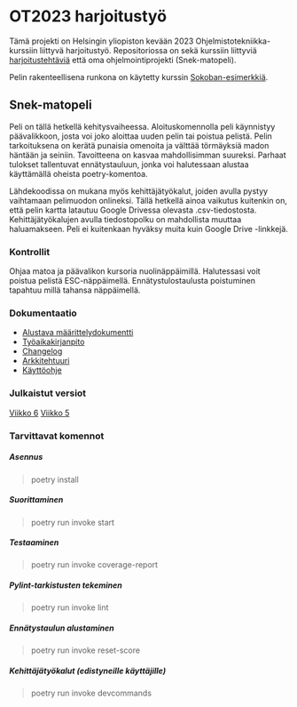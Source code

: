 # OT2023 harjoitustyö

Tämä projekti on Helsingin yliopiston kevään 2023 Ohjelmistotekniikka-kurssiin liittyvä harjoitustyö. Repositoriossa on sekä kurssiin liittyviä
[harjoitustehtäviä](https://github.com/VilleJuhan1/ot-harjoitustyo/tree/master/laskarit) että oma ohjelmointiprojekti (Snek-matopeli).

Pelin rakenteellisena runkona on käytetty kurssin [Sokoban-esimerkkiä](https://github.com/ohjelmistotekniikka-hy/pygame-sokoban).

## Snek-matopeli

Peli on tällä hetkellä kehitysvaiheessa. Aloituskomennolla peli käynnistyy päävalikkoon, josta voi joko aloittaa uuden pelin tai poistua pelistä.
Pelin tarkoituksena on kerätä punaisia omenoita ja välttää törmäyksiä madon häntään ja seiniin. Tavoitteena on kasvaa mahdollisimman suureksi. Parhaat
tulokset tallentuvat ennätystauluun, jonka voi halutessaan alustaa käyttämällä oheista poetry-komentoa.

Lähdekoodissa on mukana myös kehittäjätyökalut, joiden avulla pystyy vaihtamaan pelimuodon onlineksi. Tällä hetkellä ainoa vaikutus kuitenkin on,
että pelin kartta latautuu Google Drivessa olevasta .csv-tiedostosta. Kehittäjätyökalujen avulla tiedostopolku on mahdollista muuttaa haluamakseen. Peli
ei kuitenkaan hyväksy muita kuin Google Drive -linkkejä.

### Kontrollit

Ohjaa matoa ja päävalikon kursoria nuolinäppäimillä. Halutessasi voit poistua pelistä ESC-näppäimellä. Ennätystulostaulusta poistuminen
tapahtuu millä tahansa näppäimellä.

### Dokumentaatio

* [Alustava määrittelydokumentti](https://github.com/VilleJuhan1/ot-harjoitustyo/blob/master/dokumentaatio/vaatimusmaarittely.md)
* [Työaikakirjanpito](https://github.com/VilleJuhan1/ot-harjoitustyo/blob/master/dokumentaatio/tyoaikakirjanpito.md)
* [Changelog](https://github.com/VilleJuhan1/ot-harjoitustyo/blob/master/dokumentaatio/changelog.md)
* [Arkkitehtuuri](https://github.com/VilleJuhan1/ot-harjoitustyo/blob/master/dokumentaatio/arkkitehtuuri.md)
* [Käyttöohje](https://github.com/VilleJuhan1/ot-harjoitustyo/blob/master/dokumentaatio/kayttoohje.md)

### Julkaistut versiot

[Viikko 6](https://github.com/VilleJuhan1/ot-harjoitustyo/releases/tag/viikko6)
[Viikko 5](https://github.com/VilleJuhan1/ot-harjoitustyo/releases/tag/viikko5)

### Tarvittavat komennot

##### Asennus
> poetry install
##### Suorittaminen
> poetry run invoke start
##### Testaaminen
> poetry run invoke coverage-report
##### Pylint-tarkistusten tekeminen
> poetry run invoke lint
##### Ennätystaulun alustaminen
> poetry run invoke reset-score
##### Kehittäjätyökalut (edistyneille käyttäjille)
> poetry run invoke devcommands
